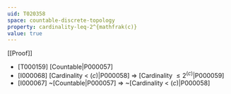 ```yaml
---
uid: T020358
space: countable-discrete-topology
property: cardinality-leq-2^{mathfrak(c)}
value: true
---
```

[[Proof]]

* [T000159] [Countable|P000057]
* [I000068] [Cardinality < $\mathfrak(c)$|P000058] => [Cardinality $\leq 2^{\mathfrak(c)}$|P000059]
* [I000067] ~[Countable|P000057] => ~[Cardinality < $\mathfrak(c)$|P000058]

